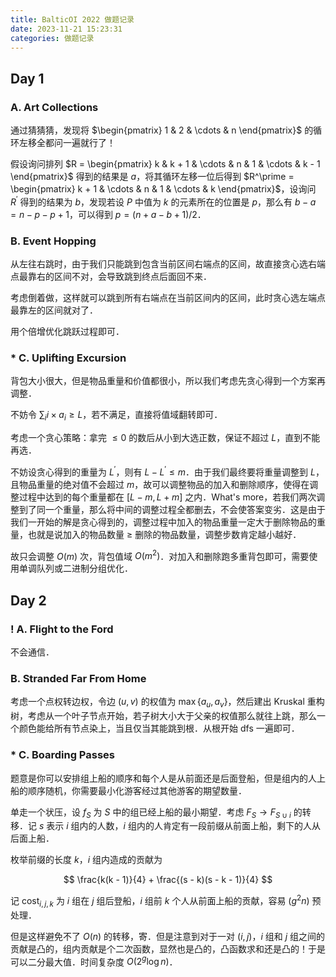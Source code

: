 ```yaml
---
title: BalticOI 2022 做题记录
date: 2023-11-21 15:23:31
categories: 做题记录
---
```


## Day 1

### A. Art Collections

通过猜猜猜，发现将 $\begin{pmatrix} 1 & 2 & \cdots & n \end{pmatrix}$ 的循环左移全都问一遍就行了！

假设询问排列 $R = \begin{pmatrix} k & k + 1 & \cdots & n & 1 & \cdots & k - 1 \end{pmatrix}$ 得到的结果是 $a$，将其循环左移一位后得到 $R^\prime = \begin{pmatrix} k + 1 & \cdots & n & 1 & \cdots & k \end{pmatrix}$，设询问 $R^\prime$ 得到的结果为 $b$，发现若设 $P$ 中值为 $k$ 的元素所在的位置是 $p$，那么有 $b - a = n - p - p + 1$，可以得到 $p = (n + a - b + 1) / 2$．

### B. Event Hopping

从左往右跳时，由于我们只能跳到包含当前区间右端点的区间，故直接贪心选右端点最靠右的区间不对，会导致跳到终点后面回不来．

考虑倒着做，这样就可以跳到所有右端点在当前区间内的区间，此时贪心选左端点最靠左的区间就对了．

用个倍增优化跳跃过程即可．

### * C. Uplifting Excursion

背包大小很大，但是物品重量和价值都很小，所以我们考虑先贪心得到一个方案再调整．

不妨令 $\sum_i i \times a_i \ge L$，若不满足，直接将值域翻转即可．

考虑一个贪心策略：拿完 $\le 0$ 的数后从小到大选正数，保证不超过 $L$，直到不能再选．

不妨设贪心得到的重量为 $L^\prime$，则有 $L - L^\prime \le m$．由于我们最终要将重量调整到 $L$，且物品重量的绝对值不会超过 $m$，故可以调整物品的加入和删除顺序，使得在调整过程中达到的每个重量都在 $[L - m, L + m]$ 之内．What's more，若我们两次调整到了同一个重量，那么将中间的调整过程全都删去，不会使答案变劣．这是由于我们一开始的解是贪心得到的，调整过程中加入的物品重量一定大于删除物品的重量，也就是说加入的物品数量 $\ge$ 删除的物品数量，调整步数肯定越小越好．

故只会调整 $O(m)$ 次，背包值域 $O(m^2)$．对加入和删除跑多重背包即可，需要使用单调队列或二进制分组优化．

## Day 2

### ! A. Flight to the Ford

不会通信．

### B. Stranded Far From Home

考虑一个点权转边权，令边 $(u, v)$ 的权值为 $\max\{a_u, a_v\}$，然后建出 Kruskal 重构树，考虑从一个叶子节点开始，若子树大小大于父亲的权值那么就往上跳，那么一个颜色能给所有节点染上，当且仅当其能跳到根．从根开始 dfs 一遍即可．

### * C. Boarding Passes

题意是你可以安排组上船的顺序和每个人是从前面还是后面登船，但是组内的人上船的顺序随机，你需要最小化游客经过其他游客的期望数量．

单走一个状压，设 $f_S$ 为 $S$ 中的组已经上船的最小期望．考虑 $F_S \to F_{S \cup i}$ 的转移．记 $s$ 表示 $i$ 组内的人数，$i$ 组内的人肯定有一段前缀从前面上船，剩下的人从后面上船．

枚举前缀的长度 $k$，$i$ 组内造成的贡献为

$$
\frac{k(k - 1)}{4} + \frac{(s - k)(s - k - 1)}{4}
$$

记 $\mathrm{cost}_{i, j, k}$ 为 $i$ 组在 $j$ 组后登船，$i$ 组前 $k$ 个人从前面上船的贡献，容易 $(g^2n)$ 预处理．

但是这样避免不了 $O(n)$ 的转移，寄．但是注意到对于一对 $(i, j)$，$i$ 组和 $j$ 组之间的贡献是凸的，组内贡献是个二次函数，显然也是凸的，凸函数求和还是凸的！于是可以二分最大值．时间复杂度 $O(2^g \log n)$．
